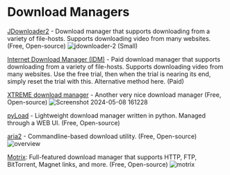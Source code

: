 # Download Managers

[JDownloader2](https://jdownloader.org/jdownloader2) - Download manager that supports downloading from a variety of file-hosts. Supports downloading video from many websites. (Free, Open-source)
![jdownloader-2 (Small)](https://github.com/Entree3k/Useful-Software/assets/28127566/8e2b171f-51b3-432a-a6a4-7be511dbbd5d)

[Internet Download Manager (IDM)](https://internetdownloadmanager.com/) - Paid download manager that supports downloading from a variety of file-hosts. Supports downloading video from many websites. Use the free trial, then when the trial is nearing its end, simply reset the trial with this. Alternative method here. (Paid)

[XTREME download manager](https://xtremedownloadmanager.com/) - Another very nice download manager (Free, Open-source)
![Screenshot 2024-05-08 161228](https://github.com/Entree3k/Useful-Software/assets/28127566/5c33e58a-5b2a-4006-9b4d-bd8cd7ab860b)

[pyLoad](https://pyload.net/) - Lightweight download manager written in python. Managed through a WEB UI. (Free, Open-source)

[aria2](https://aria2.github.io/) - Commandline-based download utility. (Free, Open-source)
![overview](https://github.com/Entree3k/Useful-Software/assets/28127566/c2f5ba49-5394-49bc-a065-3bb18c611e38)

[Motrix](https://motrix.app/): Full-featured download manager that supports HTTP, FTP, BitTorrent, Magnet links, and more. (Free, Open-source)
![motrix](https://github.com/Entree3k/Useful-Software/assets/28127566/0c223a98-a5a9-4cb8-9a9f-9f283e09a67c)
